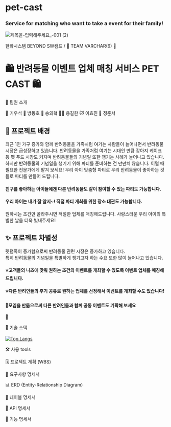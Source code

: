 # pet-cast
### Service for matching who want to take a event for their family!
![제목을-입력해주세요_-001 (2)](https://github.com/user-attachments/assets/1f8491a3-89b5-43a3-8a50-3e769303c46f)



한화시스템 BEYOND SW캠프 / 🍑 TEAM VARCHAR(6) 🍑



# 🛍️ 반려동물 이벤트 업체 매칭 서비스 PET CAST 🛍️


🥤 팀원 소개
					
🦥 기우석 	🐬 방동호 	🐰 송의혁 	🐻‍❄️ 용길한 	🐱 이효진 	🐹 정준서 


## 🌟 프로젝트 배경

최근 1인 가구 증가와 함께 반려동물을 가족처럼 여기는 사람들이 늘어나면서 반려동물 시장은 급성장하고 있습니다. 
반려동물을 가족처럼 여기는 시대인 만큼 강아지 케이크 등 펫 푸드 시장도 커지며 반려동물들의 기념일 또한 챙기는 사례가 늘어나고 있습니다.
하지만 반려동물의 기념일을 챙기기 위해 파티를 준비하는 건 만만치 않습니다. 이럴 때 필요한 전문가에게 맡겨 보세요! 우리 아이 맞춤형 파티로 우리 반려동물이 좋아하는 것들로 파티를 만들어 드립니다. <br>
#### 친구를 좋아하는 아이들에겐 다른 반려동물도 같이 참여할 수 있는 파티도 가능합니다. <br>
#### 우리 아이는 내가 잘 알지~! 직접 파티 개최를 위한 장소 대관도 가능합니다. <br>
원하시는 조건만 골라주시면 적절한 업체를 매칭해드립니다. 사랑스러운 우리 아이의 특별한 날을 더욱 빛내주세요! 



## ✨ 프로젝트 차별성

펫팸족이 증가함으로써 반려동물 관련 시장은 증가하고 있습니다.<br>
특히 반려동물의 기념일을 특별하게 챙기고자 하는 수요 또한 많이 늘어나고 있습니다.<br>
#### ⭐고객들의 니즈에 맞춰 원하는 조건의 이벤트를 개최할 수 있도록 이벤트 업체를 매칭해 드립니다. <br>
#### ⭐다른 반려인들의 후기 공유로 원하는 업체를 선정해서 이벤트를 개최할 수도 있습니다! <br>
#### 👥모임을 만듦으로써 다른 반려인들과 함께 공동 이벤트도 기획해 보세요


🎯

🔧 기술 스택 <br>
 <br> [![Top Langs](https://github-readme-stats.vercel.app/api/top-langs/?username=깃허브아이디&layout=compact)](https://github.com/깃허브아이디/github-readme-stats)

  
  
🛠 사용 tools
   


🗓️ 프로젝트 계획 (WBS)



📙 요구사항 명세서



📊 ERD (Entity-Relationship Diagram)



📗 테이블 명세서



📝 API 명세서



📘 기능 명세서


